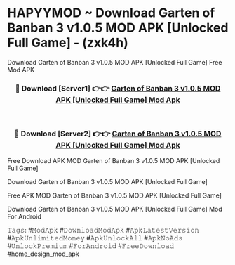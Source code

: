 # HAPYYMOD ~ Download Garten of Banban 3 v1.0.5 MOD APK [Unlocked Full Game] - (zxk4h)
Download Garten of Banban 3 v1.0.5 MOD APK [Unlocked Full Game] Free Mod APK

<div align="center">
<h3>🔴 Download [Server1] 👉👉 <a href="https://apk-comot.site?title=Garten_of_Banban_3_v1.0.5_MOD_APK_[Unlocked_Full_Game]">Garten of Banban 3 v1.0.5 MOD APK [Unlocked Full Game] Mod Apk</a></h3><br>

<h3>🔴 Download [Server2] 👉👉 <a href="https://apk-comot.site?title=Garten_of_Banban_3_v1.0.5_MOD_APK_[Unlocked_Full_Game]">Garten of Banban 3 v1.0.5 MOD APK [Unlocked Full Game] Mod Apk</a></h3>
</div>


Free Download APK MOD Garten of Banban 3 v1.0.5 MOD APK [Unlocked Full Game]

Download Garten of Banban 3 v1.0.5 MOD APK [Unlocked Full Game] 

Free APK MOD Garten of Banban 3 v1.0.5 MOD APK [Unlocked Full Game] 

Download Garten of Banban 3 v1.0.5 MOD APK [Unlocked Full Game] Mod For Android

𝚃𝚊𝚐𝚜: #𝙼𝚘𝚍𝙰𝚙𝚔 #𝙳𝚘𝚠𝚗𝚕𝚘𝚊𝚍𝙼𝚘𝚍𝙰𝚙𝚔 #𝙰𝚙𝚔𝙻𝚊𝚝𝚎𝚜𝚝𝚅𝚎𝚛𝚜𝚒𝚘𝚗 #𝙰𝚙𝚔𝚄𝚗𝚕𝚒𝚖𝚒𝚝𝚎𝚍𝙼𝚘𝚗𝚎𝚢 #𝙰𝚙𝚔𝚄𝚗𝚕𝚘𝚌𝚔𝙰𝚕𝚕 #𝙰𝚙𝚔𝙽𝚘𝙰𝚍𝚜 #𝚄𝚗𝚕𝚘𝚌𝚔𝙿𝚛𝚎𝚖𝚒𝚞𝚖 #𝙵𝚘𝚛𝙰𝚗𝚍𝚛𝚘𝚒𝚍 #𝙵𝚛𝚎𝚎𝙳𝚘𝚠𝚗𝚕𝚘𝚊𝚍 #home_design_mod_apk